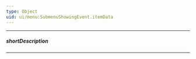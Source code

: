 ```yaml
---
type: Object
uid: ui/menu:SubmenuShowingEvent.itemData
---
```

---
##### shortDescription
<!-- Description goes here -->

---
<!-- Description goes here -->